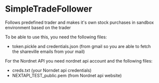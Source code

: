 # SimpleTradeFollower
Follows predefined trader and makes it's own stock purchases in sandbox environment based on the trader

To be able to use this, you need the following files:
- token.pickle and credentials.json (from gmail so you are able to fetch the shareville emails from your mail)

For the Nordnet API you need nordnet api account and the following files:
- creds.txt (your Norndet api credentials)
- NEXTAPI_TEST_public.pem (from Nordnet api website)
